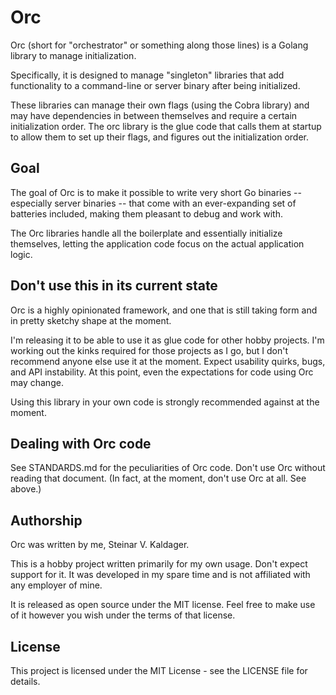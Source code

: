 # Orc

Orc (short for "orchestrator" or something along those
lines) is a Golang library to manage initialization.

Specifically, it is designed to manage "singleton" libraries
that add functionality to a command-line or server binary
after being initialized.

These libraries can manage their own flags (using the
Cobra library) and may have dependencies in between
themselves and require a certain initialization order.
The orc library is the glue code that calls them
at startup to allow them to set up their flags, and
figures out the initialization order.

## Goal

The goal of Orc is to make it possible to write very
short Go binaries -- especially server binaries -- that
come with an ever-expanding set of batteries included,
making them pleasant to debug and work with.

The Orc libraries handle all the boilerplate and
essentially initialize themselves, letting the application
code focus on the actual application logic.

## Don't use this in its current state

Orc is a highly opinionated framework, and one that is
still taking form and in pretty sketchy shape at the moment.

I'm releasing it to be able to use it as glue code for
other hobby projects. I'm working out the kinks required
for those projects as I go, but I don't recommend anyone
else use it at the moment. Expect usability quirks, bugs,
and API instability. At this point, even the expectations
for code using Orc may change.

Using this library in your own code is strongly
recommended against at the moment.

## Dealing with Orc code

See STANDARDS.md for the peculiarities of Orc code.
Don't use Orc without reading that document. (In fact,
at the moment, don't use Orc at all. See above.)

## Authorship

Orc was written by me, Steinar V. Kaldager.

This is a hobby project written primarily for my own usage.
Don't expect support for it. It was developed in my spare
time and is not affiliated with any employer of mine.

It is released as open source under the MIT license. Feel
free to make use of it however you wish under the terms
of that license.

## License

This project is licensed under the MIT License - see the
LICENSE file for details.
